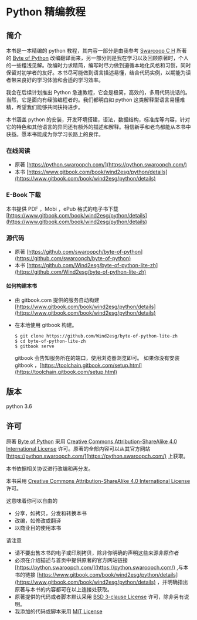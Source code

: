 # Python 精编教程

## 简介

本书是一本精编的 python 教程，其内容一部分是由我参考 [Swarcoop C H](https://www.swaroopch.com/about/) 所著的 [Byte of Python](https://python.swaroopch.com/) 改编翻译而来，另一部分则是我在学习以及回顾原著时，个人的一些粗浅见解。改编时力求精简，编写时尽力做到遵循本地化风格和习惯，同时保留对初学者的友好。本书尽可能做到语言描述易懂，结合代码实例，以期能为读者带来良好的学习体验和合适的学习效率。

我会在后续计划推出 Python 急速教程，它会是极简，高效的，多用代码说话的。当然，它是面向有经验编程者的。我们都明白如 python 这类解释型语言易懂难精，希望我们能够共同扶持进步。

本书涵盖 python 的安装，开发环境搭建，语法，数据结构，标准库等内容，针对它的特色和其他语言的异同还有额外的描述和解释。相信新手和老鸟都能从本书中获益。愿本书能成为你学习长路上的良伴。

### 在线阅读

- 原著 [https://python.swaroopch.com/](https://python.swaroopch.com/)
- 本书 [https://www.gitbook.com/book/wind2esg/python/details](https://www.gitbook.com/book/wind2esg/python/details)

### E-Book 下载

本书提供 PDF ，Mobi ，ePub 格式的电子书下载 [https://www.gitbook.com/book/wind2esg/python/details](https://www.gitbook.com/book/wind2esg/python/details)

### 源代码

- 原著 [https://github.com/swaroopch/byte-of-python](https://github.com/swaroopch/byte-of-python)
- 本书 [https://github.com/Wind2esg/byte-of-python-lite-zh](https://github.com/Wind2esg/byte-of-python-lite-zh)

#### 如何构建本书

- 由 gitbook.com 提供的服务自动构建 [https://www.gitbook.com/book/wind2esg/python/details](https://www.gitbook.com/book/wind2esg/python/details)

- 在本地使用 gitbook 构建。
    ```
    $ git clone https://github.com/Wind2esg/byte-of-python-lite-zh
    $ cd byte-of-python-lite-zh
    $ gitbook serve
    ```
    gitbook 会告知服务所在的端口，使用浏览器浏览即可。
    如果你没有安装 gitbook ，[https://toolchain.gitbook.com/setup.html](https://toolchain.gitbook.com/setup.html) 

## 版本

python 3.6

## 许可

原著 [Byte of Python](https://python.swaroopch.com/) 采用 [Creative Commons Attribution-ShareAlike 4.0 International License](http://creativecommons.org/licenses/by-sa/4.0) 许可。原著的全部内容可以从其官方网站 [https://python.swaroopch.com/](https://python.swaroopch.com/) 上获取。

本书依据相关协议进行改编和再分发。

本书采用 [Creative Commons Attribution-ShareAlike 4.0 International License](http://creativecommons.org/licenses/by-sa/4.0) 许可。

这意味着你可以自由的
- 分享，如拷贝，分发和转换本书
- 改编，如修改或翻译
- 以商业目的使用本书

请注意
- 请不要出售本书的电子或印刷拷贝，除非你明确的声明这些来源非原作者
- 必须在介绍描述与首页中提供原著的官方网站链接 [https://python.swaroopch.com/](https://python.swaroopch.com/) ,与本书的链接 [https://www.gitbook.com/book/wind2esg/python/details](https://www.gitbook.com/book/wind2esg/python/details) ，并明确指出原著与本书的内容都可在以上连接处获取。
- 原著提供的代码或者脚本默认采用 [BSD 3-clause License](http://www.opensource.org/licenses/bsd-license.php) 许可，除非另有说明。
- 我添加的代码或脚本采用 [MIT License](http://www.opensource.org/licenses/mit-license.php)
